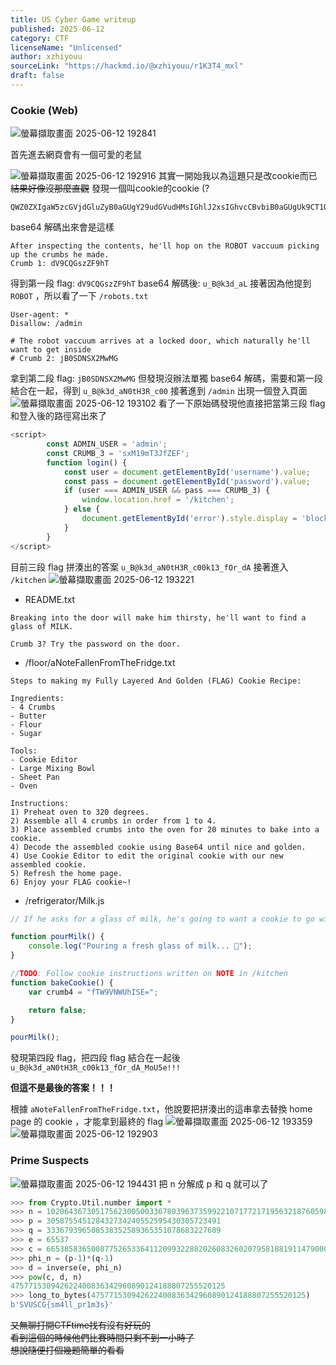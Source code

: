```yaml
---
title: US Cyber Game writeup
published: 2025-06-12
category: CTF
licenseName: "Unlicensed"
author: xzhiyouu
sourceLink: "https://hackmd.io/@xzhiyouu/r1K3T4_mxl"
draft: false
---
```

### Cookie (Web)
![螢幕擷取畫面 2025-06-12 192841](https://hackmd.io/_uploads/S1jwAVOmlx.png)

首先進去網頁會有一個可愛的老鼠

![螢幕擷取畫面 2025-06-12 192916](https://hackmd.io/_uploads/Hkuz1ruQee.png)
其實一開始我以為這題只是改cookie而已
~~結果好像沒那麼直觀~~
發現一個叫cookie的cookie (?
```
QWZ0ZXIgaW5zcGVjdGluZyB0aGUgY29udGVudHMsIGhlJ2xsIGhvcCBvbiB0aGUgUk9CT1QgdmFjY3V1bSBwaWNraW5nIHVwIHRoZSBjcnVtYnMgaGUgbWFkZS4KQ3J1bWIgMTogZFY5Q1FHc3paRjloVA==
```
base64 解碼出來會是這樣
```
After inspecting the contents, he'll hop on the ROBOT vaccuum picking up the crumbs he made.
Crumb 1: dV9CQGszZF9hT
```
得到第一段 flag: `dV9CQGszZF9hT`
base64 解碼後: `u_B@k3d_aL`
接著因為他提到 `ROBOT` ，所以看了一下 `/robots.txt`
```
User-agent: *
Disallow: /admin

# The robot vaccuum arrives at a locked door, which naturally he'll want to get inside
# Crumb 2: jB0SDNSX2MwMG
```
拿到第二段 flag: `jB0SDNSX2MwMG`
但發現沒辦法單獨 base64 解碼，需要和第一段結合在一起，得到 `u_B@k3d_aN0tH3R_c00`
接著進到 `/admin`
出現一個登入頁面
![螢幕擷取畫面 2025-06-12 193102](https://hackmd.io/_uploads/S1cplBO7ex.png)
看了一下原始碼發現他直接把當第三段 flag 和登入後的路徑寫出來了
```javascript
<script>
        const ADMIN_USER = 'admin';
        const CRUMB_3 = 'sxM19mT3JfZEF';
        function login() {
            const user = document.getElementById('username').value;
            const pass = document.getElementById('password').value;
            if (user === ADMIN_USER && pass === CRUMB_3) {
                window.location.href = '/kitchen';
            } else {
                document.getElementById('error').style.display = 'block';
            }
        }
</script>
```
目前三段 flag 拼湊出的答案 `u_B@k3d_aN0tH3R_c00k13_fOr_dA`
接著進入 `/kitchen`
![螢幕擷取畫面 2025-06-12 193221](https://hackmd.io/_uploads/H17SWSdXel.png)
* README.txt
```
Breaking into the door will make him thirsty, he'll want to find a glass of MILK.

Crumb 3? Try the password on the door.
```
* /floor/aNoteFallenFromTheFridge.txt
```
Steps to making my Fully Layered And Golden (FLAG) Cookie Recipe:

Ingredients:
- 4 Crumbs 
- Butter
- Flour
- Sugar

Tools:
- Cookie Editor
- Large Mixing Bowl
- Sheet Pan
- Oven

Instructions:
1) Preheat oven to 320 degrees.
2) Assemble all 4 crumbs in order from 1 to 4. 
3) Place assembled crumbs into the oven for 20 minutes to bake into a cookie.
4) Decode the assembled cookie using Base64 until nice and golden.
4) Use Cookie Editor to edit the original cookie with our new assembled cookie.
5) Refresh the home page.
6) Enjoy your FLAG cookie~!
```
* /refrigerator/Milk.js
```javascript
// If he asks for a glass of milk, he's going to want a cookie to go with it.

function pourMilk() {
    console.log("Pouring a fresh glass of milk... 🥛");
}

//TODO: Follow cookie instructions written on NOTE in /kitchen
function bakeCookie() {
    var crumb4 = "fTW9VNWUhISE=";

    return false;
}

pourMilk();
```
發現第四段 flag，把四段 flag 結合在一起後
`u_B@k3d_aN0tH3R_c00k13_fOr_dA_MoU5e!!!`

**但這不是最後的答案！！！**

根據 `aNoteFallenFromTheFridge.txt`，他說要把拼湊出的這串拿去替換 home page 的 cookie ，才能拿到最終的 flag
![螢幕擷取畫面 2025-06-12 193359](https://hackmd.io/_uploads/HJH4fH_7ll.png)
![螢幕擷取畫面 2025-06-12 192903](https://hackmd.io/_uploads/H1K4MSdXle.png)
### Prime Suspects
![螢幕擷取畫面 2025-06-12 194431](https://hackmd.io/_uploads/rkA8GruXle.png)
把 n 分解成 p 和 q 就可以了
```python
>>> from Crypto.Util.number import *
>>> n = 102064367305175623005003367803963735992210717721719563218760598878897771063019
>>> p = 305875545128432734240552595430305723491
>>> q = 333679396508538352589365351078683227609
>>> e = 65537
>>> c = 66538583650087752653364112099322882026083260207958188191147900019851853145222
>>> phi_n = (p-1)*(q-1)
>>> d = inverse(e, phi_n)
>>> pow(c, d, n)
475771530942622400836342960890124188807255520125
>>> long_to_bytes(475771530942622400836342960890124188807255520125)
b'SVUSCG{sm4ll_pr1m3s}'
```
~~又無聊打開CTFtime找有沒有好玩的~~<br>
~~看到這個的時候他們比賽時間只剩不到一小時了~~<br>
~~想說隨便打個幾題簡單的看看~~<br>
